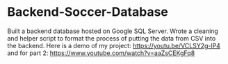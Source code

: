 # Backend-Soccer-Database

Built a backend database hosted on Google SQL Server. Wrote a cleaning and helper script to format the process of putting the data from CSV 
into the backend. Here is a demo of my project: https://youtu.be/VCLSY2g-lP4 and for part 2: https://www.youtube.com/watch?v=aaZsCEKgFq8

